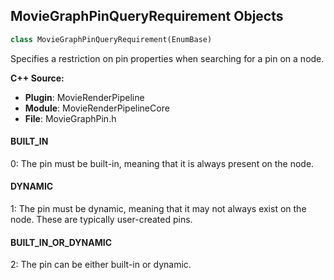 ## MovieGraphPinQueryRequirement Objects

```python
class MovieGraphPinQueryRequirement(EnumBase)
```

Specifies a restriction on pin properties when searching for a pin on a node.

**C++ Source:**

- **Plugin**: MovieRenderPipeline
- **Module**: MovieRenderPipelineCore
- **File**: MovieGraphPin.h

<a id="unreal.MovieGraphPinQueryRequirement.BUILT_IN"></a>

#### BUILT_IN

0: The pin must be built-in, meaning that it is always present on the node.

<a id="unreal.MovieGraphPinQueryRequirement.DYNAMIC"></a>

#### DYNAMIC

1: The pin must be dynamic, meaning that it may not always exist on the node. These are typically user-created pins.

<a id="unreal.MovieGraphPinQueryRequirement.BUILT_IN_OR_DYNAMIC"></a>

#### BUILT_IN_OR_DYNAMIC

2: The pin can be either built-in or dynamic.

<a id="unreal.MovieGraphConditionGroupOpType"></a>